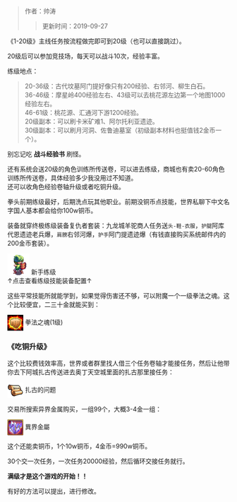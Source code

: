 > 作者：帅涛
>> 更新时间：2019-09-27

《1-20级》主线任务按流程做完即可到20级（也可以直接跳过）。

20级后可以参加竞技场，每天可以战斗10次，经验丰富。

练级地点：

> 20-36级：古代坟墓阿门提好像只有200经验、右邻河、柳生白石。  
> 36-46级：摩星岭400经验左右、43级可以去桃花源左边第一个地图1000经验左右。  
> 46-61级：桃花源、汇通河下游1200经验。  
> 20级副本：可以刷卡米矿难1、阿尔托利亚遗迹。  
> 30级副本：可以刷月河洞、佐鲁迪墓室（初级副本材料也挺值钱2金币一个）。  

别忘记吃 **战斗经验书** 刷怪。

还有系统会送20级的角色训练所传送卷，可以进去练级，商城也有卖20-60角色训练所传送卷，具体经验多少我没用过不知道。  
还可以收角色经验卷轴升级或者吃铜升级。

拳头前期练级最好，后期洗点玩其他职业。前期没铜币点技能，世界私聊下中文名字国人基本都会给你100w铜币。

装备就穿终极练级装备复仇者套装：九龙城羊驼商人任务送`头-鞋-衣服`，`护腿`阿库代恩遗迹老兵爆，`肩膀`右邻河爆，`护手`阿门提遗迹爆（有钱直接购买系统邮件内的200金币套装）。


<a href="http://helper/player/LSwyO4IyeWs-s+xd5fNaOgSGD2uUsXENEnOfeCx9JAggbbQNjC0mQWpMyrwU5roVvcu+K3Kyr+RRwuaugdx6mkzwOwoTtAx2HRp2uml1hUikHeQQOO9AeIiDccqsvze4hnNETESJsXPGEgQmcPvrzz3LYTsVTxkFD0QTgMTwIC6HrXOOcAlSn-E8XskUIX2xY0XAY-yvGDt6sGaQBdq2f-BeJ3n7iNHMWMZ88buOOljaQchgXLBiz8RBDXGKrI3GFjutrfKz2ZCbvUoDfvWjZKG4NeeWdQGvBctWNUn9cGCL9ztLstgJFbF3kCEGyhF4yk96Rk3VdeELxWYVnJJA4IAddBAZaSKBTRVie7FoSW1sBrhFNdAnsa0VtMLrndT6KZrMLOhqDGQGj7nhC2+gdoqJZjO5ocUM-eO2m4DxnHz19aOOl6rZ7DwSTk8QWK34bkZeg+WKsF9w5bFGbhEyfUeygCrsVVF4eZLJIxARQNHsEO4eHgMvfV1bpT5bedK8kWEegijSutOAi+HRZBPkai7L33JO2x9keipwJTLkQ1WBHWVHUcdymBiVQBTx1CPLLxvgFKSSCV9yh2GnbQHM-N2KoyamfwWfW-KX3X3V2KnVzDTT8mSD1CBsP90jcEK4Qqjfui7Zai4zrffgv6y+vtKbwEdXcKwqZthwIWa9V5yvTPxvbdIxSbTmGhv+7PGr4xY-xbbRsIAnjhsVujHIptpX1g55p7ry+GFAZJwQFeohGo8uTMkksfiuU+Hr0+7rSdwJFJfSee52mvf7t+j3nNEV7rc="><img src="/empire/image/player/0551a468.png" width="50" height="50" style="vertical-align: text-bottom;" /></a> <span>新手练级</span><br/>
↑点击查看练级技能装备配置↑

这些平常技能所就能学到，如果觉得伤害还不够，可以附魔一个一级拳法之魂。这个比较便宜，二三十金就能买到：


<a href="http://helper/skill/171155"><img src="/empire/image/skill/66_1.png" width="36" height="36" style="vertical-align: middle;" /></a> <span>拳法之魂(1级)</span><br/>


### 《吃铜升级》

这个比较费钱效率高，世界或者群里找人借三个任务卷轴才能接任务，然后让他带你去下阿城扎古传送进去奥丁天空城里面的扎古那里接任务：


<a href="http://helper/task/53536"><img src="/empire/image/task/task.png" width="36" height="36" style="vertical-align: middle;" /></a> <span>扎古的问题</span><br/>

交易所搜索异界金属购买，一组99个，大概3-4金一组：


<a href="http://helper/item/25180"><img src="/empire/image/item/263_4.png" width="36" height="36" style="vertical-align: middle;" /></a> <span>異界金屬</span><br/>

这个还能卖铜币，1个10w铜币，4金币=990w铜币。

30个交一次任务，一次任务20000经验，然后循环交接任务就行。

**满级才是这个游戏的开始！！**

有好的方法可以提出，进行修改。


<div id="gitalk-container"></div>
<link rel="stylesheet" href="https://unpkg.com/gitalk/dist/gitalk.css">
<script src="https://unpkg.com/gitalk@latest/dist/gitalk.min.js"></script> 
<script src="/empire/js/library.js"></script> 
<script type="text/javascript">setTitle("帝国OL练级篇");</script>
        